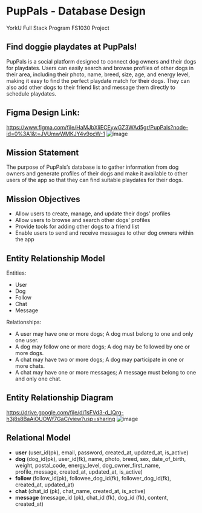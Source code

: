 # PupPals - Database Design
YorkU Full Stack Program FS1030 Project

## Find doggie playdates at PupPals!
PupPals is a social platform designed to connect dog owners and their dogs for playdates. Users can easily search and browse profiles of other dogs in their area, including their photo, name, breed, size, age, and energy level, making it easy to find the perfect playdate match for their dogs. They can also add other dogs to their friend list and message them directly to schedule playdates.

## Figma Design Link:
https://www.figma.com/file/HaMJbXliECEywGZ3WAd5gr/PupPals?node-id=0%3A1&t=JVUmwWMKJY4v9ocW-1
![image](https://user-images.githubusercontent.com/76071382/225710049-c8625361-16c6-4eef-90e8-c2878fcdefd0.png)

## Mission Statement
The purpose of PupPals’s database is to gather information from dog owners and generate profiles of their dogs and make it available to other users of the app so that they can find suitable playdates for their dogs.

## Mission Objectives
- Allow users to create, manage, and update their dogs’ profiles
- Allow users to browse and search other dogs' profiles
- Provide tools for adding other dogs to a friend list
- Enable users to send and receive messages to other dog owners within the app

## Entity Relationship Model
Entities:
- User
- Dog
- Follow
- Chat
- Message

Relationships:
- A user may have one or more dogs; A dog must belong to one and only one user.
- A dog may follow one or more dogs; A dog may be followed by one or more dogs.
- A chat may have two or more dogs; A dog may participate in one or more chats.
- A chat may have one or more messages; A message must belong to one and only one chat.

## Entity Relationship Diagram
https://drive.google.com/file/d/1sFVd3-d_lQrg-h3j8s8BaAiOUOWf7GaC/view?usp=sharing
![image](https://user-images.githubusercontent.com/76071382/227398053-353124b7-5926-49ac-8e10-47e1bd82f6b6.png)

## Relational Model
- **user** (user_id(pk), email, password, created_at, updated_at, is_active)
- **dog** (dog_id(pk), user_id(fk), name, photo, breed, sex, date_of_birth, weight, postal_code, energy_level, dog_owner_first_name, profile_message, created_at, updated_at, is_active)
- **follow** (follow_id(pk), followee_dog_id(fk), follower_dog_id(fk), created_at, updated_at)
- **chat** (chat_id (pk), chat_name, created_at, is_active)
- **message** (message_id (pk), chat_id (fk), dog_id (fk), content, created_at)
